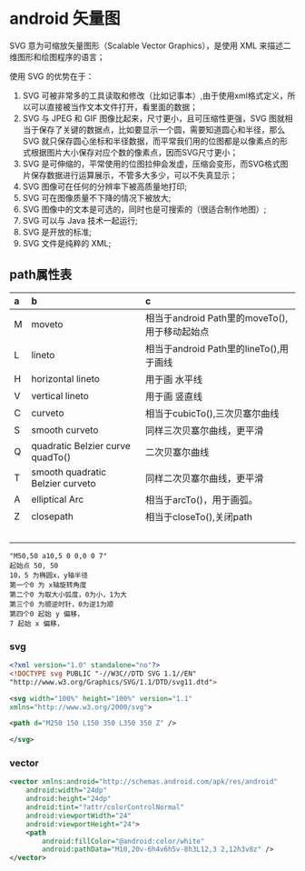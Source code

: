 # android 矢量图

SVG 意为可缩放矢量图形（Scalable Vector Graphics），是使用 XML 来描述二维图形和绘图程序的语言；

使用 SVG 的优势在于：

1. SVG 可被非常多的工具读取和修改（比如记事本）,由于使用xml格式定义，所以可以直接被当作文本文件打开，看里面的数据；
2. SVG 与 JPEG 和 GIF 图像比起来，尺寸更小，且可压缩性更强，SVG 图就相当于保存了关键的数据点，比如要显示一个圆，需要知道圆心和半径，那么SVG 就只保存圆心坐标和半径数据，而平常我们用的位图都是以像素点的形式根据图片大小保存对应个数的像素点，因而SVG尺寸更小；
3. SVG 是可伸缩的，平常使用的位图拉伸会发虚，压缩会变形，而SVG格式图片保存数据进行运算展示，不管多大多少，可以不失真显示；
4. SVG 图像可在任何的分辨率下被高质量地打印;
5. SVG 可在图像质量不下降的情况下被放大;
6. SVG 图像中的文本是可选的，同时也是可搜索的（很适合制作地图）;
7. SVG 可以与 Java 技术一起运行;
8. SVG 是开放的标准;
9. SVG 文件是纯粹的 XML;

## path属性表

| a | b                                | c                                             |
| :- | :------------------------------- | :-------------------------------------------- |
| M | moveto                           | 相当于android Path里的moveTo(),用于移动起始点 |
| L | lineto                           | 相当于android Path里的lineTo(),用于画线       |
| H | horizontal lineto                | 用于画 水平线                                 |
| V | vertical lineto                  | 用于画 竖直线                                 |
| C | curveto                          | 相当于cubicTo(),三次贝塞尔曲线                |
| S | smooth curveto                   | 同样三次贝塞尔曲线，更平滑                    |
| Q | quadratic Belzier curve quadTo() | 二次贝塞尔曲线                                |
| T | smooth quadratic Belzier curveto | 同样二次贝塞尔曲线，更平滑                    |
| A | elliptical Arc                   | 相当于arcTo()，用于画弧。                     |
| Z | closepath                        | 相当于closeTo(),关闭path                      |
|  |  |  |
|  |  |  |
|  |  |  |
|  |  |  |
|  |  |  |

```
"M50,50 a10,5 0 0,0 0 7"
起始点 50, 50
10，5 为椭圆x，y轴半径
第一个0 为 x轴旋转角度
第二个0 为取大小弧度，0为小，1为大
第三个0 为顺逆时针，0为逆1为顺
第四个0 起始 y 偏移，
7 起始 x 偏移，

```









### svg

```xml
<?xml version="1.0" standalone="no"?>
<!DOCTYPE svg PUBLIC "-//W3C//DTD SVG 1.1//EN" 
"http://www.w3.org/Graphics/SVG/1.1/DTD/svg11.dtd">

<svg width="100%" height="100%" version="1.1"
xmlns="http://www.w3.org/2000/svg">

<path d="M250 150 L150 350 L350 350 Z" />

</svg>
```

### vector

```xml
<vector xmlns:android="http://schemas.android.com/apk/res/android"
    android:width="24dp"
    android:height="24dp"
    android:tint="?attr/colorControlNormal"
    android:viewportWidth="24"
    android:viewportHeight="24">
    <path
        android:fillColor="@android:color/white"
        android:pathData="M10,20v-6h4v6h5v-8h3L12,3 2,12h3v8z" />
</vector>

```
